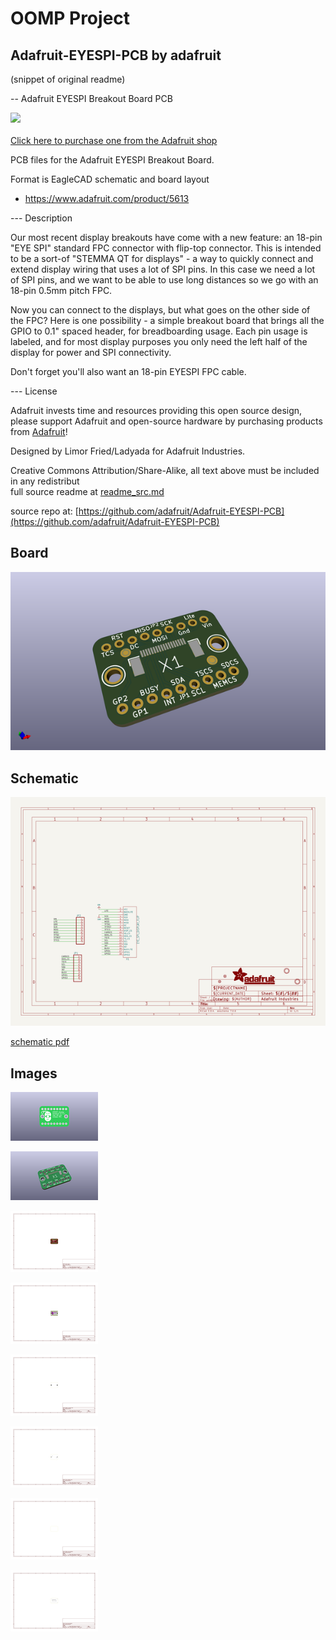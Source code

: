 # OOMP Project  
## Adafruit-EYESPI-PCB  by adafruit  
  
(snippet of original readme)  
  
-- Adafruit EYESPI Breakout Board PCB  
  
<a href="http://www.adafruit.com/products/5613"><img src="assets/5613.jpg?raw=true" width="500px"><br/>  
Click here to purchase one from the Adafruit shop</a>  
  
PCB files for the Adafruit EYESPI Breakout Board.   
  
Format is EagleCAD schematic and board layout  
* https://www.adafruit.com/product/5613  
  
--- Description  
  
Our most recent display breakouts have come with a new feature: an 18-pin "EYE SPI" standard FPC connector with flip-top connector. This is intended to be a sort-of "STEMMA QT for displays" - a way to quickly connect and extend display wiring that uses a lot of SPI pins. In this case we need a lot of SPI pins, and we want to be able to use long distances so we go with an 18-pin 0.5mm pitch FPC.  
  
Now you can connect to the displays, but what goes on the other side of the FPC? Here is one possibility - a simple breakout board that brings all the GPIO to 0.1" spaced header, for breadboarding usage. Each pin usage is labeled, and for most display purposes you only need the left half of the display for power and SPI connectivity.  
  
Don't forget you'll also want an 18-pin EYESPI FPC cable.  
  
  
--- License  
  
Adafruit invests time and resources providing this open source design, please support Adafruit and open-source hardware by purchasing products from [Adafruit](https://www.adafruit.com)!  
  
Designed by Limor Fried/Ladyada for Adafruit Industries.  
  
Creative Commons Attribution/Share-Alike, all text above must be included in any redistribut  
  full source readme at [readme_src.md](readme_src.md)  
  
source repo at: [https://github.com/adafruit/Adafruit-EYESPI-PCB](https://github.com/adafruit/Adafruit-EYESPI-PCB)  
## Board  
  
[![working_3d.png](working_3d_600.png)](working_3d.png)  
## Schematic  
  
[![working_schematic.png](working_schematic_600.png)](working_schematic.png)  
  
[schematic pdf](working_schematic.pdf)  
## Images  
  
[![working_3D_bottom.png](working_3D_bottom_140.png)](working_3D_bottom.png)  
  
[![working_3D_top.png](working_3D_top_140.png)](working_3D_top.png)  
  
[![working_assembly_page_01.png](working_assembly_page_01_140.png)](working_assembly_page_01.png)  
  
[![working_assembly_page_02.png](working_assembly_page_02_140.png)](working_assembly_page_02.png)  
  
[![working_assembly_page_03.png](working_assembly_page_03_140.png)](working_assembly_page_03.png)  
  
[![working_assembly_page_04.png](working_assembly_page_04_140.png)](working_assembly_page_04.png)  
  
[![working_assembly_page_05.png](working_assembly_page_05_140.png)](working_assembly_page_05.png)  
  
[![working_assembly_page_06.png](working_assembly_page_06_140.png)](working_assembly_page_06.png)  
